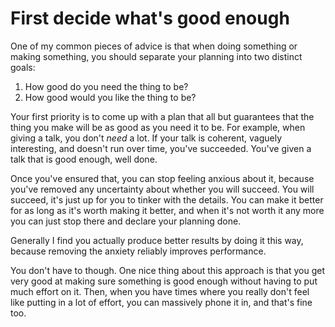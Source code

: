 # First decide what's good enough

One of my common pieces of advice is that when doing something or making something, you should separate your planning into two distinct goals:

1. How good do you need the thing to be?
2. How good would you like the thing to be?

Your first priority is to come up with a plan that all but guarantees that the thing you make will be as good as you need it to be. For example, when giving a talk, you don't *need* a lot. If your talk is coherent, vaguely interesting, and doesn't run over time, you've succeeded. You've given a talk that is good enough, well done.

Once you've ensured that, you can stop feeling anxious about it, because you've removed any uncertainty about whether you will succeed. You will succeed, it's just up for you to tinker with the details. You can make it better for as long as it's worth making it better, and when it's not worth it any more you can just stop there and declare your planning done.

Generally I find you actually produce better results by doing it this way, because removing the anxiety reliably improves performance.

You don't have to though. One nice thing about this approach is that you get very good at making sure something is good enough without having to put much effort on it. Then, when you have times where you really don't feel like putting in a lot of effort, you can massively phone it in, and that's fine too.
